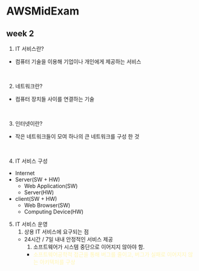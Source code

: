 # AWSMidExam
## week 2
1. IT 서비스란?
- 컴퓨터 기술을 이용해 기업이나 개인에게 제공하는 서비스
<br>

2. 네트워크란?
- 컴퓨터 장치들 사이를 연결하는 기술
<br>

3. 인터넷이란?
- 작은 네트워크들이 모여 하나의 큰 네트워크를 구성 한 것
<br>

4. IT 서비스 구성
- Internet
- Server(SW + HW)
  - Web Application(SW)
  - Server(HW)
- client(SW + HW)
  - Web Browser(SW)
  - Computing Device(HW)

5. IT 서비스 운영
   1. 상용 IT 서비스에 요구되는 점
   - 24시간 / 7일 내내 안정적인 서비스 제공 
     1. 소프트웨어가 시스템 중단으로 이어지지 않아야 함.
     - <span style='color:#fff5b1'>소프트웨어공학적 접근을 통해 버그를 줄이고, 버그가 실패로 이어지지 않는 아키텍처를 구상</span>